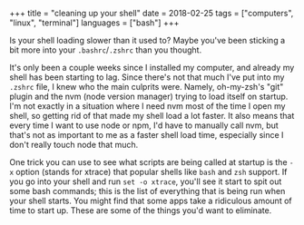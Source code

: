 +++
title = "cleaning up your shell"
date = 2018-02-25
tags = ["computers", "linux", "terminal"]
languages = ["bash"]
+++

Is your shell loading slower than it used to? Maybe you've been sticking a bit more into your `.bashrc`/`.zshrc` than you thought. <!--more-->

It's only been a couple weeks since I installed my computer, and already my shell has been starting to lag. Since there's not that much I've put into my `.zshrc` file, I knew who the main culprits were. Namely, oh-my-zsh's "git" plugin and the nvm (node version manager) trying to load itself on startup. I'm not exactly in a situation where I need nvm most of the time I open my shell, so getting rid of that made my shell load a lot faster. It also means that every time I want to use node or npm, I'd have to manually call nvm, but that's not as important to me as a faster shell load time, especially since I don't really touch node that much.

One trick you can use to see what scripts are being called at startup is the `-x` option (stands for xtrace) that popular shells like `bash` and `zsh` support. If you go into your shell and run `set -o xtrace`, you'll see it start to spit out some bash commands; this is the list of everything that is being run when your shell starts. You might find that some apps take a ridiculous amount of time to start up. These are some of the things you'd want to eliminate.
